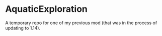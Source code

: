 # AquaticExploration
A temporary repo for one of my previous mod (that was in the process of updating to 1.14).
